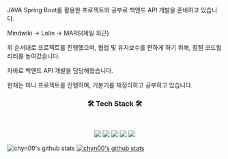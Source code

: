 JAVA Spring Boot를 활용한 프로젝트와 공부로 백엔드 API 개발을 준비하고 있습니다.

Mindwiki -> Lolin -> MARS(제일 최근)

위 순서대로 프로젝트를 진행했으며, 협업 및 유지보수를 편하게 하기 위해, 점점 코드퀄리티를 높여갔습니다.

자바로 백엔드 API 개발을 담당해왔습니다.

현재는 미니 프로젝트를 진행하며, 기본기를 재정리하고 공부하고 있습니다.


<h3 align="center"><b>🛠 Tech Stack 🛠</b></h3>
</br>
<p align="center">
<img src="https://img.shields.io/badge/JAVA-007396?style=for-the-badge&logo=java&logoColor=white">
<img src="https://img.shields.io/badge/SpringBoot-6DB33F?style=for-the-badge&logo=Spring&logoColor=white">
<img src="https://img.shields.io/badge/mysql-4479A1?style=for-the-badge&logo=mysql&logoColor=white">
<img src="https://img.shields.io/badge/aws-232F3E?style=for-the-badge&logo=aws&logoColor=white">
<img src="https://img.shields.io/badge/vue.js-4FC08D?style=for-the-badge&logo=vue.js&logoColor=white">
</p>
 
![chyn00's github stats](https://github-readme-stats.vercel.app/api?username=chyn00&show_icons=true)
[![chyn00's github stats](https://github-readme-stats.vercel.app/api/top-langs/?username=chyn00&show_icons=true&hide_border=true&title_color=004386&icon_color=004386&layout=compact)](https://github.com/chyn00)
